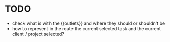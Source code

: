 # TODO 

 - check what is with the {{outlets}} and where they should or shouldn't be 
 - how to represent in the route the current selected task and the current client / project selected?